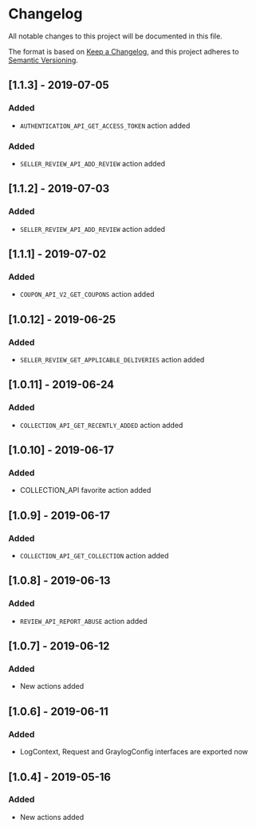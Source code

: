 # Changelog

All notable changes to this project will be documented in this file.

The format is based on [Keep a Changelog](https://keepachangelog.com/en/1.0.0/),
and this project adheres to [Semantic Versioning](https://semver.org/spec/v2.0.0.html).

## [1.1.3] - 2019-07-05
### Added
- `AUTHENTICATION_API_GET_ACCESS_TOKEN` action added

### Added

- `SELLER_REVIEW_API_ADD_REVIEW` action added

## [1.1.2] - 2019-07-03

### Added

- `SELLER_REVIEW_API_ADD_REVIEW` action added

## [1.1.1] - 2019-07-02

### Added

- `COUPON_API_V2_GET_COUPONS` action added

## [1.0.12] - 2019-06-25

### Added

- `SELLER_REVIEW_GET_APPLICABLE_DELIVERIES` action added

## [1.0.11] - 2019-06-24

### Added

- `COLLECTION_API_GET_RECENTLY_ADDED` action added

## [1.0.10] - 2019-06-17

### Added

- COLLECTION_API favorite action added

## [1.0.9] - 2019-06-17

### Added

- `COLLECTION_API_GET_COLLECTION` action added

## [1.0.8] - 2019-06-13

### Added

- `REVIEW_API_REPORT_ABUSE` action added

## [1.0.7] - 2019-06-12

### Added

- New actions added

## [1.0.6] - 2019-06-11

### Added

- LogContext, Request and GraylogConfig interfaces are exported now

## [1.0.4] - 2019-05-16

### Added

- New actions added
